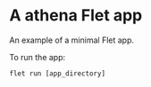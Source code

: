 # A athena Flet app

An example of a minimal Flet app.

To run the app:

```
flet run [app_directory]
```